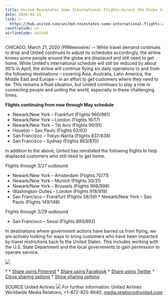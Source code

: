 ```yaml
---
title: United Reinstates Some International Flights Across the Globe to Help Customers Get Where they Need to Be
date: 2020-03-21
link: >-
  https://hub.united.com/united-reinstates-some-international-flights-2645561947.html
countryCode: us
airlineCode: united
---
```

CHICAGO, March 21, 2020 /PRNewswire/ -- While travel demand continues to drop and United continues to adjust its schedules accordingly, the airline knows some people around the globe are displaced and still need to get home. While United's international schedule will still be reduced by about 90% in April, the airline will continue flying six daily operations to and from the following destinations – covering Asia, Australia, Latin America, the Middle East and Europe – in an effort to get customers where they need to be. This remains a fluid situation, but United continues to play a role in connecting people and uniting the world, especially in these challenging times.

**Flights continuing from now through May schedule**

* Newark/New York – Frankfurt (Flights 960/961)
* Newark/New York – London (Flights 16/17)
* Newark/New York – Tel Aviv (Flights 90/91)
* Houston – Sao Paulo (Flights 62/63)
* San Francisco – Tokyo-Narita (Flights 837/838)
* San Francisco – Sydney (Flights 863/870)

In addition to the above, United has reinstated the following flights to help displaced customers who still need to get home.

Flights through 3/27 outbound

* Newark/New York – Amsterdam (Flights 70/71)
* Newark/New York – Munich (Flights 30/31)
* Newark/New York – Brussels (Flights 999/998)
* Washington-Dulles – London (Flights 918/919)
* San Francisco – Frankfurt (Flights 58/59) * Newark/New York – Sao Paulo (Flights 149/148)

Flights through 3/29 outbound

* San Francisco – Seoul (Flights 893/892)

In destinations where government actions have barred us from flying, we are actively looking for ways to bring customers who have been impacted by travel restrictions back to the United States. This includes working with the U.S. State Department and the local governments to gain permission to operate service.

[](https://mma.prnewswire.com/media/95577/united_airlines_logo.html)

[![](https://assets.rebelmouse.io/eyJhbGciOiJIUzI1NiIsInR5cCI6IkpXVCJ9.eyJpbWFnZSI6Imh0dHBzOi8vYXNzZXRzLnJibC5tcy8xODA1NzM2OS9vcmlnaW4uanBnIiwiZXhwaXJlc19hdCI6MTYwMDM3MjM3N30.xXLQSs_dozJs8RX9PKFLR-dnalkIFOzoEXf6bvk7Jqw/img.jpg?width=980)](https://mma.prnewswire.com/media/95577/united_airlines_logo.html)

[](https://mma.prnewswire.com/media/95577/united_airlines_logo.html) [](https://mma.prnewswire.com/media/95577/united_airlines_logo.html) * [](https://mma.prnewswire.com/media/95577/united_airlines_logo.html) [](https://mma.prnewswire.com/media/95577/united_airlines_logo.html) * [](https://mma.prnewswire.com/media/95577/united_airlines_logo.html)[Share using Pinterest](http://pinterest.com/pin/create/button/?url=https%3A%2F%2Fhub.united.com%2Funited-reinstates-some-international-flights-2645561947.html%23eb2bc&media;=&description;=United%20Reinstates%20Some%20International%20Flights) * [Share using Facebook](http://www.facebook.com/dialog/feed?app_id=409722806514172&display;=popup&link;=https%3A%2F%2Fhub.united.com%2Funited-reinstates-some-international-flights-2645561947.html%3Fxrs=RebelMouse_fb%23eb2bc&picture;=&redirect;_uri=https://hub.united.com/static/fb_exit.html?fb=https%3A%2F%2Fhub.united.com%2Funited-reinstates-some-international-flights-2645561947.html%3F) * [Share using Twitter](https://twitter.com/intent/tweet?url=https%3A%2F%2Fhub.united.com%2Funited-reinstates-some-international-flights-2645561947.html%3Fxrs=RebelMouse_tw%23eb2bc&text;=United%20Reinstates%20Some%20International%20Flights%20Across%20the%20Globe%20to%20Help%20Customers%20Get%20Where%20they%20Need%20to%20Be%20via%20%40united) * [Close sharing options](# "Close sharing options") * [Show sharing options](# "Show sharing options")

SOURCE United Airlines ![](https://rt.prnewswire.com/rt.gif?NewsItemId=CG58492&Transmission;_Id=202003212000PR_NEWS_USPR_____CG58492&DateId;=20200321) For further information: United Airlines Worldwide Media Relations, +1-872-825-8640, media.relations@united.com
